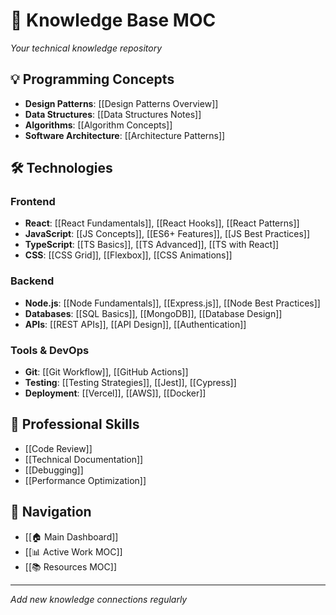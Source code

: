 # 🧠 Knowledge Base MOC

*Your technical knowledge repository*

## 💡 Programming Concepts
- **Design Patterns**: [[Design Patterns Overview]]
- **Data Structures**: [[Data Structures Notes]]
- **Algorithms**: [[Algorithm Concepts]]
- **Software Architecture**: [[Architecture Patterns]]

## 🛠️ Technologies

### Frontend
- **React**: [[React Fundamentals]], [[React Hooks]], [[React Patterns]]
- **JavaScript**: [[JS Concepts]], [[ES6+ Features]], [[JS Best Practices]]
- **TypeScript**: [[TS Basics]], [[TS Advanced]], [[TS with React]]
- **CSS**: [[CSS Grid]], [[Flexbox]], [[CSS Animations]]

### Backend
- **Node.js**: [[Node Fundamentals]], [[Express.js]], [[Node Best Practices]]
- **Databases**: [[SQL Basics]], [[MongoDB]], [[Database Design]]
- **APIs**: [[REST APIs]], [[API Design]], [[Authentication]]

### Tools & DevOps
- **Git**: [[Git Workflow]], [[GitHub Actions]]
- **Testing**: [[Testing Strategies]], [[Jest]], [[Cypress]]
- **Deployment**: [[Vercel]], [[AWS]], [[Docker]]

## 💼 Professional Skills
- [[Code Review]]
- [[Technical Documentation]]
- [[Debugging]]
- [[Performance Optimization]]

## 🔗 Navigation
- [[🏠 Main Dashboard]]
- [[📊 Active Work MOC]]
- [[📚 Resources MOC]]

---
*Add new knowledge connections regularly*
